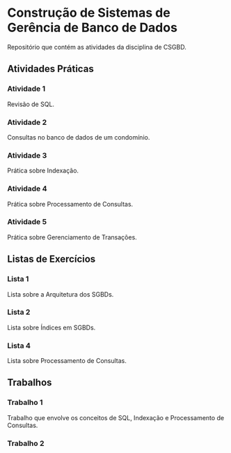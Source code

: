 # Construção de Sistemas de Gerência de Banco de Dados

Repositório que contém as atividades da disciplina de CSGBD.

## Atividades Práticas

### Atividade 1

Revisão de SQL.

### Atividade 2 

Consultas no banco de dados de um condomínio.

### Atividade 3

Prática sobre Indexação.

### Atividade 4 

Prática sobre Processamento de Consultas.

### Atividade 5

Prática sobre Gerenciamento de Transações.

## Listas de Exercícios

### Lista 1

Lista sobre a Arquitetura dos SGBDs.

### Lista 2

Lista sobre Índices em SGBDs.

### Lista 4

Lista sobre Processamento de Consultas.

## Trabalhos

### Trabalho 1

Trabalho que envolve os conceitos de SQL, Indexação e Processamento de Consultas.

### Trabalho 2
